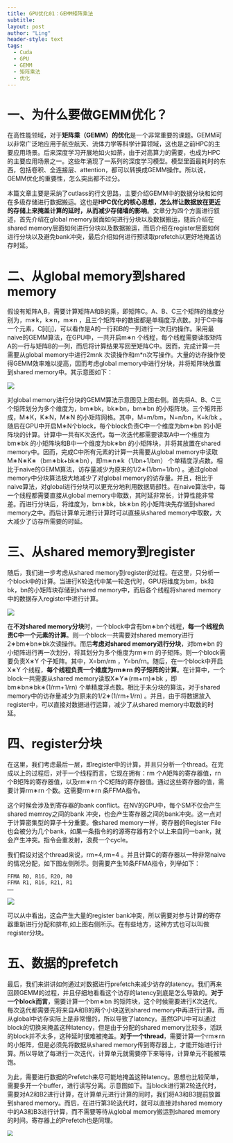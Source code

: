 ```yaml
---
title: GPU优化01：GEMM矩阵乘法
subtitle: 
layout: post
author: "Ling"
header-style: text
tags:
  - Cuda
  - GPU
  - GEMM
  - 矩阵乘法
  - 优化
---
```


# 一、为什么要做GEMM优化？

在高性能领域，对于**矩阵乘（GEMM）的优化**是一个非常重要的课题。GEMM可以非常广泛地应用于航空航天、流体力学等科学计算领域，这也是之前HPC的主要应用场景。后来深度学习开展地如火如荼，由于对高算力的需要，也成为HPC的主要应用场景之一。这些年涌现了一系列的深度学习模型。模型里面最耗时的东西，包括卷积、全连接层、attention，都可以转换成GEMM操作。所以说，GEMM优化的重要性，怎么突出都不过分。

本篇文章主要是采纳了cutlass的行文思路，主要介绍GEMM中的数据分块和如何在多级存储进行数据搬运。这也是**HPC优化的核心思想，怎么样让数据放在更近的存储上来掩盖计算的延时，从而减少存储墙的影响**。文章分为四个方面进行叙述，首先介绍在global memory层面如何进行分块以及数据搬运，随后介绍在shared memory层面如何进行分块以及数据搬运，而后介绍在register层面如何进行分块以及避免bank冲突，最后介绍如何进行预读取prefetch以更好地掩盖访存时延。

# 二、从global memory到shared memory

假设有矩阵A,B，需要计算矩阵A和B的乘，即矩阵C。A、B、C三个矩阵的维度分别为，m∗k，k∗n，m∗n ，且三个矩阵中的数据都是单精度浮点数。对于C中每一个元素，C[i][j]，可以看作是A的一行和B的一列进行一次归约操作。采用最naive的GEMM算法，在GPU中，一共开启m∗n 个线程，每个线程需要读取矩阵A的一行与矩阵B的一列，而后将计算结果写回至矩阵C中。因而，完成计算一共需要从global memory中进行2mnk 次读操作和m*n次写操作。大量的访存操作使得GEMM效率难以提高，因而考虑global memory中进行分块，并将矩阵块放置到shared memory中。其示意图如下：

<img src="https://github.com/VistaLing/VistaLing.github.io/blob/master/img/2023/08/2023-08-11-001.jpg?raw=true" style="zoom: 100%;" />

对global memory进行分块的GEMM算法示意图见上图右侧。首先将A、B、C三个矩阵划分为多个维度为，bm∗bk，bk∗bn，bm∗bn 的小矩阵块。三个矩阵形成，M∗K，K∗N，M∗N 的小矩阵网格。其中，M=m/bm，N=n/bn，K=k/bk 。随后在GPU中开启M∗N个block，每个block负责C中一个维度为bm∗bn 的小矩阵块的计算。计算中一共有K次迭代，每一次迭代都需要读取A中一个维度为bm∗bk 的小矩阵块和B中一个维度为bk∗bn 的小矩阵块，并将其放置在shared memory中。因而，完成C中所有元素的计算一共需要从global memory中读取M∗N∗K∗（bm∗bk+bk∗bn），即m∗n∗k（1/bn+1/bm） 个单精度浮点数。相比于naive的GEMM算法，访存量减少为原来的1/2∗(1/bm+1/bn) 。通过global memory中分块算法极大地减少了对global memory的访存量。并且，相比于naive算法，对global进行分块可以更充分地利用数据局部性。在naive算法中，每一个线程都需要直接从global memory中取数，其时延非常长，计算性能非常差。而进行分块后，将维度为，bm∗bk，bk∗bn 的小矩阵块先存储到shared memory之中。而后计算单元进行计算时可以直接从shared memory中取数，大大减少了访存所需要的时延。

# 三、从shared memory到register

随后，我们进一步考虑从shared memory到register的过程。在这里，只分析一个block中的计算。当进行K轮迭代中某一轮迭代时，GPU将维度为bm，bk和bk，bn的小矩阵块存储到shared memory中，而后各个线程将shared memory中的数据存入register中进行计算。

<img src="https://github.com/VistaLing/VistaLing.github.io/blob/master/img/2023/08/2023-08-11-002.jpg?raw=true" style="zoom: 100%;" />

在**不对shared memory分块**时，一个block中含有bm∗bn个线程，**每一个线程负责C中一个元素的计算**。则一个block一共需要对shared memory进行2∗bm∗bn∗bk次读操作。而后**考虑对shared memory进行分块**，对bm∗bn 的小矩阵进行再一次划分，将其划分为多个维度为rm∗rn 的子矩阵。则一个block需要负责X∗Y 个子矩阵。其中，X=bm/rm ，Y=bn/rn。随后，在一个block中开启X∗Y 个线程，**每个线程负责一个维度为rm∗rn 的子矩阵的计算**。在计算中，一个block一共需要从shared memory读取X∗Y∗(rm+rn)∗bk ，即bm∗bn∗bk∗(1/rm+1/rn) 个单精度浮点数。相比于未分块的算法，对于shared memory中的访存量减少为原来的1/2∗(1/rm+1/rn) 。并且，由于将数据放入register中，可以直接对数据进行运算，减少了从shared memory中取数的时延。

# 四、register分块

在这里，我们考虑最后一层，即register中的计算，并且只分析一个thread。在完成以上的过程后，对于一个线程而言，它现在拥有：rm 个A矩阵的寄存器值，rn 个B矩阵的寄存器值，以及rm∗rn 个C矩阵的寄存器值。通过这些寄存器的值，需要计算rm∗rn 个数。这需要rm∗rn 条FFMA指令。

这个时候会涉及到寄存器的bank conflict。在NV的GPU中，每个SM不仅会产生shared memroy之间的bank 冲突，也会产生寄存器之间的bank冲突。这一点对于计算密集型的算子十分重要。像shared memory一样，寄存器的Register File也会被分为几个bank，如果一条指令的的源寄存器有2个以上来自同一bank，就会产生冲突。指令会重发射，浪费一个cycle。

我们假设对这个thread来说，rm=4,rm=4 。并且计算C的寄存器以一种非常naive的情况分配，如下图左侧所示。则需要产生16条FFMA指令，列举如下：

```
FFMA R0, R16, R20, R0
FFMA R1, R16, R21, R1
……
```

<img src="https://github.com/VistaLing/VistaLing.github.io/blob/master/img/2023/08/2023-08-11-003.jpg?raw=true" style="zoom: 100%;" />

可以从中看出，这会产生大量的register bank冲突，所以需要对参与计算的寄存器重新进行分配和排布,如上图右侧所示。在有些地方，这种方式也可以叫做register分块。

# 五、数据的prefetch

最后，我们来讲讲如何通过对数据进行prefetch来减少访存的latency。我们再来回顾GEMM的过程，并且仔细地看看这个访存的latency到底是怎么导致的。**对于一个block而言**，需要计算一个bm∗bn 的矩阵块，这个时候需要进行K次迭代，每次迭代都需要先将来自A和B的两个小块送到shared memory中再进行计算。而从global中访存实际上是非常慢的，所以导致了latency。虽然GPU中可以通过block的切换来掩盖这种latency，但是由于分配的shared memory比较多，活跃的block并不太多，这种延时很难被掩盖。**对于一个thread**，需要计算一个rm∗rn 的小矩阵，但是必须先将数据从shared memory传到寄存器上，才能开始进行计算。所以导致了每进行一次迭代，计算单元就需要停下来等待，计算单元不能被喂饱。

为此，需要进行数据的Prefetch来尽可能地掩盖这种latency。思想也比较简单，需要多开一个buffer，进行读写分离。示意图如下。当block进行第2轮迭代时，需要对A2和B2进行计算，在计算单元进行计算的同时，我们将A3和B3提前放置到shared memory。而后，在进行第3轮迭代时，就可以直接对shared memory中的A3和B3进行计算，而不需要等待从global memory搬运到shared memory的时间。寄存器上的Prefetch也是同理。

<img src="https://github.com/VistaLing/VistaLing.github.io/blob/master/img/2023/08/2023-08-11-004.png?raw=true" style="zoom: 80%;" />









